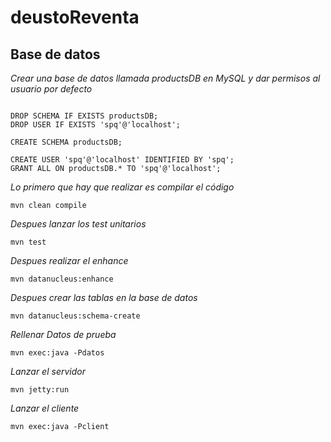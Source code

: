 # deustoReventa

## Base de datos
_Crear una base de datos llamada productsDB en MySQL y dar permisos al usuario por defecto_
```

DROP SCHEMA IF EXISTS productsDB;
DROP USER IF EXISTS 'spq'@'localhost';

CREATE SCHEMA productsDB;

CREATE USER 'spq'@'localhost' IDENTIFIED BY 'spq';
GRANT ALL ON productsDB.* TO 'spq'@'localhost';
```

_Lo primero que hay que realizar es compilar el código_

```
mvn clean compile
```

_Despues lanzar los test unitarios_
```
mvn test
```

_Despues realizar el enhance_
```
mvn datanucleus:enhance
```


_Despues crear las tablas en la base de datos_
```
mvn datanucleus:schema-create
```

_Rellenar Datos de prueba_
```
mvn exec:java -Pdatos
```
_Lanzar el servidor_

```
mvn jetty:run
```

_Lanzar el cliente_

```
mvn exec:java -Pclient
```
